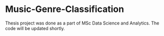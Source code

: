# Music-Genre-Classification
Thesis project was done as a part of MSc Data Science and Analytics. The code will be updated shortly. 
